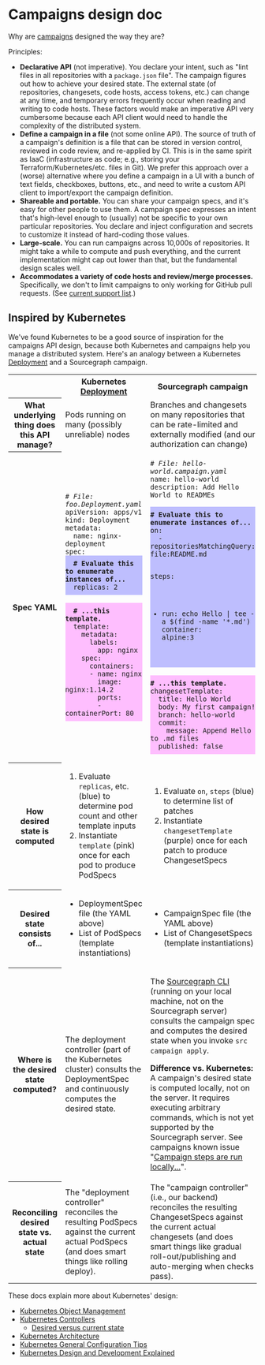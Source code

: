 # Campaigns design doc

Why are [campaigns](../user/campaigns/index.md) designed the way they are?

Principles:

- **Declarative API** (not imperative). You declare your intent, such as "lint files in all repositories with a `package.json` file". The campaign figures out how to achieve your desired state. The external state (of repositories, changesets, code hosts, access tokens, etc.) can change at any time, and temporary errors frequently occur when reading and writing to code hosts. These factors would make an imperative API very cumbersome because each API client would need to handle the complexity of the distributed system.
- **Define a campaign in a file** (not some online API). The source of truth of a campaign's definition is a file that can be stored in version control, reviewed in code review, and re-applied by CI. This is in the same spirit as IaaC (infrastructure as code; e.g., storing your Terraform/Kubernetes/etc. files in Git). We prefer this approach over a (worse) alternative where you define a campaign in a UI with a bunch of text fields, checkboxes, buttons, etc., and need to write a custom API client to import/export the campaign definition.
- **Shareable and portable.** You can share your campaign specs, and it's easy for other people to use them. A campaign spec expresses an intent that's high-level enough to (usually) not be specific to your own particular repositories. You declare and inject configuration and secrets to customize it instead of hard-coding those values.
- **Large-scale.** You can run campaigns across 10,000s of repositories. It might take a while to compute and push everything, and the current implementation might cap out lower than that, but the fundamental design scales well.
- **Accommodates a variety of code hosts and review/merge processes.** Specifically, we don't to limit campaigns to only working for GitHub pull requests. (See [current support list](../user/campaigns/index.md#supported-code-hosts-and-changeset-types).)

## Inspired by Kubernetes

We've found Kubernetes to be a good source of inspiration for the campaigns API design, because both Kubernetes and campaigns help you manage a distributed system. Here's an analogy between a Kubernetes [Deployment](https://kubernetes.io/docs/concepts/workloads/controllers/deployment/) and a Sourcegraph campaign.

<!--

Do we need to say this?

Resembling Kubernetes is *not* an explicit goal. Drawing the analogy helps explain to people why we incorporated aspects of robustness and error-tolerance into campaigns (because they intuitively know why they're necessary for Kubernetes).

-->

<table>
  <tr>
    <td/>
    <th>Kubernetes <a href="https://kubernetes.io/docs/concepts/workloads/controllers/deployment/">Deployment</a></th>
    <th>Sourcegraph campaign</th>
  </tr>
  <tr>
    <th>What underlying thing does this API manage?</th>
    <td>Pods running on many (possibly unreliable) nodes</td>
    <td>Branches and changesets on many repositories that can be rate-limited and externally modified (and our authorization can change)</td>
  </tr>
  <tr>
    <th>Spec YAML</th>
    <td>
      <pre><code><em># File: foo.Deployment.yaml</em>
apiVersion: apps/v1
kind: Deployment
metadata:
  name: nginx-deployment
spec:<div style="padding:0.5rem;margin:0 -0.5rem;background-color:rgba(0,0,255,0.25)"><strong>  # Evaluate this to enumerate instances of...</strong>
  replicas: 2</div>
<div style="padding:0.5rem;margin:0 -0.5rem;background-color:rgba(255,0,255,0.25)"><strong>  # ...this template.</strong>
  template:
    metadata:
      labels:
        app: nginx
    spec:
      containers:
      - name: nginx
        image: nginx:1.14.2
        ports:
        - containerPort: 80</div></pre></code>
    </td>
    <td>
      <pre><code><em># File: hello-world.campaign.yaml</em>
name: hello-world
description: Add Hello World to READMEs

<div style="padding:0.5rem;margin:0 -0.5rem;background-color:rgba(0,0,255,0.25)"><strong># Evaluate this to enumerate instances of...</strong>
on:
  - repositoriesMatchingQuery: file:README.md

steps:
  - run: echo Hello | tee -a $(find -name '*.md')
    container: alpine:3
</div>
<div style="padding:0.5rem;margin:0 -0.5rem;background-color:rgba(255,0,255,0.25)"><strong># ...this template.</strong>
changesetTemplate:
  title: Hello World
  body: My first campaign!
  branch: hello-world
  commit:
    message: Append Hello to .md files
  published: false</pre></code>
    </td>
  </tr>
  <tr>
    <th>How desired state is computed</th>
    <td>
      <ol>
        <li>Evaluate <code>replicas</code>, etc. (blue) to determine pod count and other template inputs</li>
        <li>Instantiate <code>template</code> (pink) once for each pod to produce PodSpecs</li>
      </ol>
    </td>
    <td>
      <ol>
        <li>Evaluate <code>on</code>, <code>steps</code> (blue) to determine list of patches</li>
        <li>Instantiate <code>changesetTemplate</code> (purple) once for each patch to produce ChangesetSpecs
</li>
      </ol>
    </td>
  </tr>
  <tr>
    <th>Desired state consists of...</th>
    <td>
      <ul>
        <li>DeploymentSpec file (the YAML above)</li>
        <li>List of PodSpecs (template instantiations)</li>
      </ul>
    </td>
    <td>
      <ul>
        <li>CampaignSpec file (the YAML above)</li>
        <li>List of ChangesetSpecs (template instantiations)</li>
      </ul>
    </td>
  </tr>
  <tr>
    <th>Where is the desired state computed?</th>
    <td>The deployment controller (part of the Kubernetes cluster) consults the DeploymentSpec and continuously computes the desired state.</td>
    <td>
      <p>The <a href="https://github.com/sourcegraph/src-cli">Sourcegraph CLI</a> (running on your local machine, not on the Sourcegraph server) consults the campaign spec and computes the desired state when you invoke <code>src campaign apply</code>.</p>
      <p><strong>Difference vs. Kubernetes:</strong> A campaign's desired state is computed locally, not on the server. It requires executing arbitrary commands, which is not yet supported by the Sourcegraph server. See campaigns known issue "<a href="../user/campaigns/index.md#server-execution">Campaign steps are run locally...</a>".</p>
    </td>
  </tr>
  <tr>
    <th>Reconciling desired state vs. actual state</th>
    <td>The "deployment controller" reconciles the resulting PodSpecs against the current actual PodSpecs (and does smart things like rolling deploy).</td>
    <td>The "campaign controller" (i.e., our backend) reconciles the resulting ChangesetSpecs against the current actual changesets (and does smart things like gradual roll-out/publishing and auto-merging when checks pass).</td>
  </tr>
</table>

These docs explain more about Kubernetes' design:

- [Kubernetes Object Management](https://kubernetes.io/docs/concepts/overview/working-with-objects/object-management/)
- [Kubernetes Controllers](https://kubernetes.io/docs/concepts/architecture/controller/)
  - [Desired versus current state](https://kubernetes.io/docs/concepts/architecture/controller/#desired-vs-current)
- [Kubernetes Architecture](https://github.com/kubernetes/community/blob/master/contributors/design-proposals/architecture/architecture.md)
- [Kubernetes General Configuration Tips](https://kubernetes.io/docs/concepts/configuration/overview/#general-configuration-tips)
- [Kubernetes Design and Development Explained](https://thenewstack.io/kubernetes-design-and-development-explained/)
